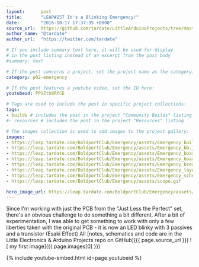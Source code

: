 ```yaml
---
layout:      post
title:       "LEAP#257 It's a Blinking Emergency!"
date:        "2016-10-17 17:37:35 +0800"
source_url:  https://github.com/tardate/LittleArduinoProjects/tree/master/BoldportClub/Emergency
author_name: "@tardate"
author_url:  "https://twitter.com/tardate"

# If you include summary text here, it will be used for display
# in the post listing instead of an excerpt from the post body
#summary: text

# If the post concerns a project, set the project name as the category:
category: p02-emergency

# If the post features a youtube video, set the ID here:
youtubeid: PPUZth8RfCE

# Tags are used to include the post in specific project collections:
tags:
- builds # includes the post in the project "Community Builds" listing
#- resources # includes the post in the project "Resources" listing

# The images collection is used to add images to the project gallery:
images:
- https://leap.tardate.com/BoldportClub/Emergency/assets/Emergency_build.jpg
- https://leap.tardate.com/BoldportClub/Emergency/assets/Emergency_bb.jpg
- https://leap.tardate.com/BoldportClub/Emergency/assets/Emergency_board_front.jpg
- https://leap.tardate.com/BoldportClub/Emergency/assets/Emergency_board_rear.jpg
- https://leap.tardate.com/BoldportClub/Emergency/assets/Emergency_breadboard.jpg
- https://leap.tardate.com/BoldportClub/Emergency/assets/Emergency_layout.jpg
- https://leap.tardate.com/BoldportClub/Emergency/assets/Emergency_schematic.jpg
- https://leap.tardate.com/BoldportClub/Emergency/assets/scope.gif

hero_image_url: https://leap.tardate.com/BoldportClub/Emergency/assets/Emergency_build.jpg
---
```


Since I'm working with just the PCB from the "Just Less the Perfect" set, there's an obvious challenge to do something a bit different.
After a bit of experimentation, I was able to get something to work with only a few liberties taken with the original PCB - it is now an LED blinky with 3 passives and a transistor (Esaki Effect)
All [notes, schematics and code are in the Little Electronics & Arduino Projects repo on GitHub]({{ page.source_url }})
![ my first image]({{ page.images[0] }})

{% include youtube-embed.html id=page.youtubeid %}
